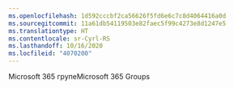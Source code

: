 ```yaml
---
ms.openlocfilehash: 1d592cccbf2ca56626f5fd6e6c7c8d4064416a0d
ms.sourcegitcommit: 11a61db54119503e82faec5f99c4273e8d1247e5
ms.translationtype: HT
ms.contentlocale: sr-Cyrl-RS
ms.lasthandoff: 10/16/2020
ms.locfileid: "4070200"
---
```

<span data-ttu-id="6ca12-101">Microsoft 365 групе</span><span class="sxs-lookup"><span data-stu-id="6ca12-101">Microsoft 365 Groups</span></span>